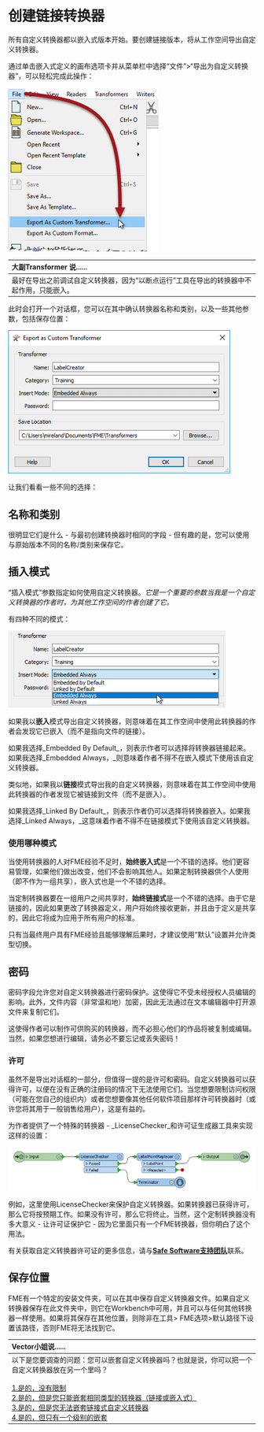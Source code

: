 # 创建链接转换器

所有自定义转换器都以嵌入式版本开始。要创建链接版本，将从工作空间导出自定义转换器。

通过单击嵌入式定义的画布选项卡并从菜单栏中选择“文件”&gt;“导出为自定义转换器”，可以轻松完成此操作：

[![](../.gitbook/assets/img5.035.customtransformerexport.png)](https://github.com/safesoftware/FMETraining/blob/Desktop-Advanced-2018/DesktopAdvanced5CustomTransformers/Images/Img5.035.CustomTransformerExport.png)

|  大副Transformer 说...... |
| :--- |
|  最好在导出之前调试自定义转换器，因为“以断点运行”工具在导出的转换器中不起作用，只能嵌入。 |

此时会打开一个对话框，您可以在其中确认转换器名称和类别，以及一些其他参数，包括保存位置：

[![](../.gitbook/assets/img5.036.customtransformerexportdialog.png)](https://github.com/safesoftware/FMETraining/blob/Desktop-Advanced-2018/DesktopAdvanced5CustomTransformers/Images/Img5.036.CustomTransformerExportDialog.png)

让我们看看一些不同的选择：

## 名称和类别

很明显它们是什么 - 与最初创建转换器时相同的字段 - 但有趣的是，您可以使用与原始版本不同的名称/类别来保存它。

## 插入模式

“插入模式”参数指定如何使用自定义转换器。_它是一个重要的参数当我是一个自定义转换器的作者时，为其他工作空间的作者创建了它。_

有四种不同的模式：

[![](../.gitbook/assets/img5.037.customtransformerexportdialogmodes.png)](https://github.com/safesoftware/FMETraining/blob/Desktop-Advanced-2018/DesktopAdvanced5CustomTransformers/Images/Img5.037.CustomTransformerExportDialogModes.png)

如果我以**嵌入**模式导出自定义转换器，则意味着在其工作空间中使用此转换器的作者会发现它已嵌入（而不是指向文件的链接）。

如果我选择_Embedded By Default_，则表示作者可以选择将转换器链接起来。如果我选择_Embedded Always，_则意味着作者不得不在嵌入模式下使用该自定义转换器。

类似地，如果我以**链接**模式导出我的自定义转换器，则意味着在其工作空间中使用此转换器的作者发现它被链接到文件（而不是嵌入）。

如果我选择_Linked By Default_，则表示作者仍可以选择将转换器嵌入。如果我选择_Linked Always，_这意味着作者不得不在链接模式下使用该自定义转换器。

### 使用哪种模式

当使用转换器的人对FME经验不足时，**始终嵌入式**是一个不错的选择。他们更容易管理，如果他们做出改变，他们不会影响其他人。如果定制转换器供个人使用（即不作为一组共享），嵌入式也是一个不错的选择。

当定制转换器要在一组用户之间共享时，**始终链接式**是一个不错的选择。由于它是链接的，因此如果更改了转换器定义，用户将始终接收更新，并且由于定义是共享的，因此它将成为应用于所有用户的标准。

只有当最终用户具有FME经验且能够理解后果时，才建议使用“默认”设置并允许类型切换。

## 密码

密码字段允许您对自定义转换器进行密码保护。这使得它不受未经授权人员编辑的影响。此外，文件内容（非常温和地）加密，因此无法通过在文本编辑器中打开源文件来复制它们。

这使得作者可以制作可供购买的转换器，而不必担心他们的作品将被复制或编辑。当然，如果您想进行编辑，请务必不要忘记或丢失密码！

### 许可

虽然不是导出对话框的一部分，但值得一提的是许可和密码。自定义转换器可以获得许可，以便在没有正确的注册码的情况下无法使用它们。当您想要限制访问权限（可能在您自己的组织内）或者您想要像其他任何软件项目那样许可转换器时（或许您将其用于一般销售给用户），这是有益的。

为作者提供了一个特殊的转换器 - _LicenseChecker_和许可证生成器工具来实现这样的设置：

[![](../.gitbook/assets/img5.038.customtransformerlicensecheck.png)](https://github.com/safesoftware/FMETraining/blob/Desktop-Advanced-2018/DesktopAdvanced5CustomTransformers/Images/Img5.038.CustomTransformerLicenseCheck.png)

例如，这里使用LicenseChecker来保护自定义转换器。如果转换器已获得许可，那么它将按预期工作。如果没有许可，那么它将终止。当然，这个定制转换器没有多大意义 - 让许可证保护它 - 因为它里面只有一个FME转换器，但你明白了这个用法。

有关获取自定义转换器许可证的更多信息，请与[**Safe Software支持团队**](http://www.safe.com/support)联系。

## 保存位置

FME有一个特定的安装文件夹，可以在其中保存自定义转换器文件。如果自定义转换器保存在此文件夹中，则它在Workbench中可用，并且可以与任何其他转换器一样使用。如果将其保存在其他位置，则除非在工具&gt; FME选项&gt;默认路径下设置该路径，否则FME将无法找到它。

|  Vector小姐说...... |
| :--- |
|  以下是您要调查的问题：您可以嵌套自定义转换器吗？也就是说，你可以把一个自定义转换器放在另一个里吗？  <br><br>[1.是的，没有限制](http://52.73.3.37/fmedatastreaming/Manual/QAResponse2017.fmw?chapter=13&question=5&answer=1&DestDataset_TEXTLINE=C%3A%5CFMEOutput%5CQAResponse.html) <br>[2.是的，但是您只能嵌套相同类型的转换器（链接或嵌入式）](http://52.73.3.37/fmedatastreaming/Manual/QAResponse2017.fmw?chapter=13&question=5&answer=2&DestDataset_TEXTLINE=C%3A%5CFMEOutput%5CQAResponse.html) <br>[3.是的，但是您无法嵌套链接式自定义转换器](http://52.73.3.37/fmedatastreaming/Manual/QAResponse2017.fmw?chapter=13&question=5&answer=3&DestDataset_TEXTLINE=C%3A%5CFMEOutput%5CQAResponse.html) <br>[4.是的，但只有一个级别的嵌套](http://52.73.3.37/fmedatastreaming/Manual/QAResponse2017.fmw?chapter=13&question=5&answer=4&DestDataset_TEXTLINE=C%3A%5CFMEOutput%5CQAResponse.html) |

